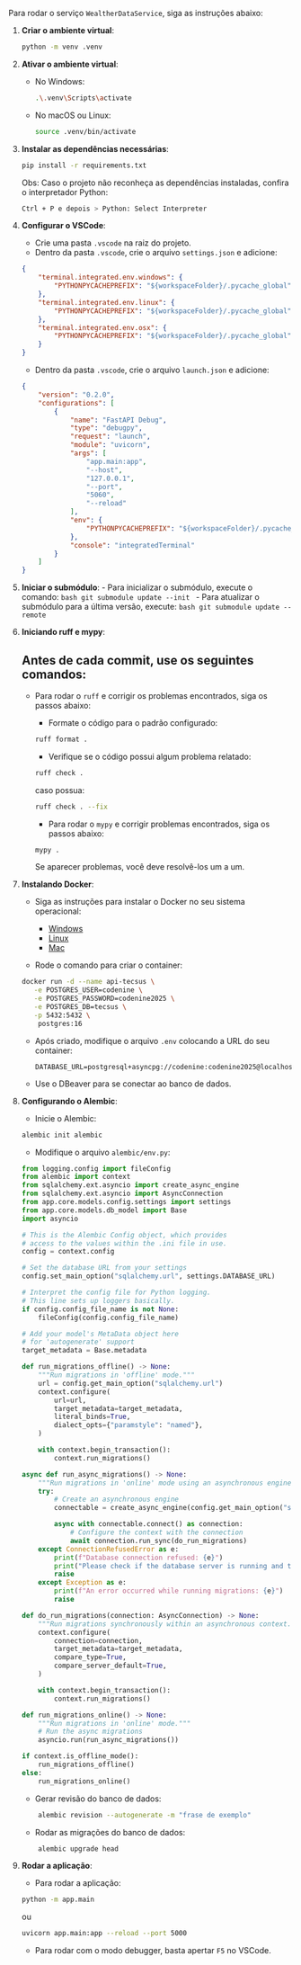 <!--
This file contains the README documentation for the recommendation-service project.
-->

Para rodar o serviço `WealtherDataService`, siga as instruções abaixo:

1. **Criar o ambiente virtual**:
    ```bash
    python -m venv .venv
    ```

2. **Ativar o ambiente virtual**:
    - No Windows:
        ```bash
        .\.venv\Scripts\activate
        ```
    - No macOS ou Linux:
        ```bash
        source .venv/bin/activate
        ```

3. **Instalar as dependências necessárias**:
    ```bash
    pip install -r requirements.txt
    ```
    Obs: Caso o projeto não reconheça as dependências instaladas, confira o interpretador Python:
    ```bash
    Ctrl + P e depois > Python: Select Interpreter
    ```

4. **Configurar o VSCode**:
    - Crie uma pasta `.vscode` na raiz do projeto.
    - Dentro da pasta `.vscode`, crie o arquivo `settings.json` e adicione:
    ```json
    {
        "terminal.integrated.env.windows": {
            "PYTHONPYCACHEPREFIX": "${workspaceFolder}/.pycache_global"
        },
        "terminal.integrated.env.linux": {
            "PYTHONPYCACHEPREFIX": "${workspaceFolder}/.pycache_global"
        },
        "terminal.integrated.env.osx": {
            "PYTHONPYCACHEPREFIX": "${workspaceFolder}/.pycache_global"
        }
    }
    ```
    - Dentro da pasta `.vscode`, crie o arquivo `launch.json` e adicione:
    ```json
    {
        "version": "0.2.0",
        "configurations": [
            {
                "name": "FastAPI Debug",
                "type": "debugpy",
                "request": "launch",
                "module": "uvicorn",
                "args": [
                    "app.main:app",
                    "--host",
                    "127.0.0.1",
                    "--port",
                    "5060",
                    "--reload"
                ],
                "env": {
                    "PYTHONPYCACHEPREFIX": "${workspaceFolder}/.pycache_global"
                },
                "console": "integratedTerminal"
            }
        ]
    }
    ```

5. **Iniciar o submódulo**:
        - Para inicializar o submódulo, execute o comando:
        ```bash
        git submodule update --init
        ```
        - Para atualizar o submódulo para a última versão, execute:
        ```bash
        git submodule update --remote
        ```

6. **Iniciando ruff e mypy**:
    ## Antes de cada commit, use os seguintes comandos:
    - Para rodar o `ruff` e corrigir os problemas encontrados, siga os passos abaixo:

        - Formate o código para o padrão configurado:
        ```bash
        ruff format .
        ```
        - Verifique se o código possui algum problema relatado:
        ```bash
        ruff check .
        ```
        caso possua:
        ```bash
        ruff check . --fix
        ```

        - Para rodar o `mypy` e corrigir problemas encontrados, siga os passos abaixo:
        ```bash
        mypy .
        ```
        Se aparecer problemas, você deve resolvê-los um a um.

7. **Instalando Docker**:
    - Siga as instruções para instalar o Docker no seu sistema operacional:
        - [Windows](https://docs.docker.com/desktop/install/windows-install/)
        - [Linux](https://docs.docker.com/desktop/install/linux-install/)
        - [Mac](https://docs.docker.com/desktop/install/mac-install/)

    - Rode o comando para criar o container:

    ```bash
    docker run -d --name api-tecsus \
       -e POSTGRES_USER=codenine \
       -e POSTGRES_PASSWORD=codenine2025 \
       -e POSTGRES_DB=tecsus \
       -p 5432:5432 \
        postgres:16
    ```
    - Após criado, modifique o arquivo `.env` colocando a URL do seu container:
        ```env
        DATABASE_URL=postgresql+asyncpg://codenine:codenine2025@localhost:5432/tecsus
        ```
    - Use o DBeaver para se conectar ao banco de dados.

8. **Configurando o Alembic**:
    - Inicie o Alembic: 
    ```bash
    alembic init alembic
    ```

    - Modifique o arquivo `alembic/env.py`:

    ```python
    from logging.config import fileConfig
    from alembic import context
    from sqlalchemy.ext.asyncio import create_async_engine
    from sqlalchemy.ext.asyncio import AsyncConnection
    from app.core.models.config.settings import settings
    from app.core.models.db_model import Base
    import asyncio

    # This is the Alembic Config object, which provides
    # access to the values within the .ini file in use.
    config = context.config

    # Set the database URL from your settings
    config.set_main_option("sqlalchemy.url", settings.DATABASE_URL)

    # Interpret the config file for Python logging.
    # This line sets up loggers basically.
    if config.config_file_name is not None:
        fileConfig(config.config_file_name)

    # Add your model's MetaData object here
    # for 'autogenerate' support
    target_metadata = Base.metadata

    def run_migrations_offline() -> None:
        """Run migrations in 'offline' mode."""
        url = config.get_main_option("sqlalchemy.url")
        context.configure(
            url=url,
            target_metadata=target_metadata,
            literal_binds=True,
            dialect_opts={"paramstyle": "named"},
        )

        with context.begin_transaction():
            context.run_migrations()

    async def run_async_migrations() -> None:
        """Run migrations in 'online' mode using an asynchronous engine."""
        try:
            # Create an asynchronous engine
            connectable = create_async_engine(config.get_main_option("sqlalchemy.url"))

            async with connectable.connect() as connection:
                # Configure the context with the connection
                await connection.run_sync(do_run_migrations)
        except ConnectionRefusedError as e:
            print(f"Database connection refused: {e}")
            print("Please check if the database server is running and the connection details are correct.")
            raise
        except Exception as e:
            print(f"An error occurred while running migrations: {e}")
            raise

    def do_run_migrations(connection: AsyncConnection) -> None:
        """Run migrations synchronously within an asynchronous context."""
        context.configure(
            connection=connection,
            target_metadata=target_metadata,
            compare_type=True,
            compare_server_default=True,
        )

        with context.begin_transaction():
            context.run_migrations()

    def run_migrations_online() -> None:
        """Run migrations in 'online' mode."""
        # Run the async migrations
        asyncio.run(run_async_migrations())

    if context.is_offline_mode():
        run_migrations_offline()
    else:
        run_migrations_online()
    ```

    - Gerar revisão do banco de dados:
    ```bash
        alembic revision --autogenerate -m "frase de exemplo"
    ```
    
    - Rodar as migrações do banco de dados:
    ```bash
        alembic upgrade head
    ```

9. **Rodar a aplicação**:
    - Para rodar a aplicação:
    ```bash
    python -m app.main
    ```
    ou
    ```bash
    uvicorn app.main:app --reload --port 5000
    ```
    - Para rodar com o modo debugger, basta apertar `F5` no VSCode.